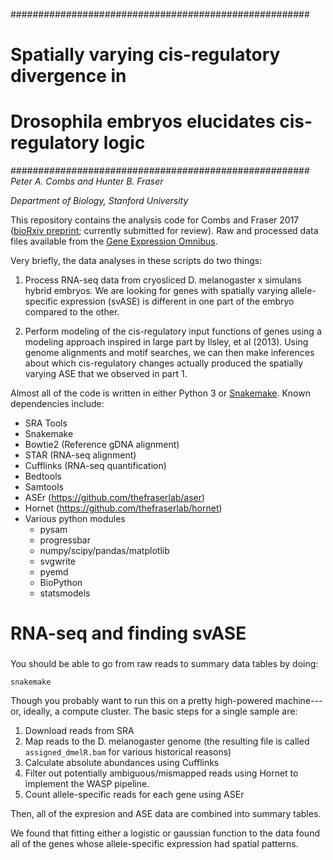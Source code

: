 ######################################################
# Spatially varying cis-regulatory divergence in     #
# Drosophila embryos elucidates cis-regulatory logic #
######################################################
_Peter A. Combs and Hunter B. Fraser_

_Department of Biology, Stanford University_

This repository contains the analysis code for Combs and Fraser 2017 ([bioRxiv
preprint](http://www.biorxiv.org/content/early/2017/08/10/175059); currently
submitted for review). Raw and processed data files available from the [Gene
Expression Omnibus](https://www.ncbi.nlm.nih.gov/geo/query/acc.cgi?acc=GSE102233).

Very briefly, the data analyses in these scripts do two things:

1. Process RNA-seq data from cryosliced D. melanogaster x simulans hybrid
   embryos. We are looking for genes with spatially varying allele-specific
    expression (svASE) is different in one part of the embryo compared to the
    other.

2. Perform modeling of the cis-regulatory input functions of genes using a
   modeling approach inspired in large part by Ilsley, et al (2013). Using
   genome alignments and motif searches, we can then make inferences about which
   cis-regulatory changes actually produced the spatially varying ASE that we
   observed in part 1.

Almost all of the code is written in either Python 3 or
[Snakemake](http://snakemake.readthedocs.io/en/stable/).  Known dependencies
include:

* SRA Tools
* Snakemake
* Bowtie2 (Reference gDNA alignment)
* STAR (RNA-seq alignment)
* Cufflinks (RNA-seq quantification)
* Bedtools
* Samtools
* ASEr (https://github.com/thefraserlab/aser)
* Hornet (https://github.com/thefraserlab/hornet)
* Various python modules
	- pysam
	- progressbar
	- numpy/scipy/pandas/matplotlib
	- svgwrite
	- pyemd
	- BioPython
	- statsmodels


####
# RNA-seq and finding svASE
###

You should be able to go from raw reads to summary data tables by doing: 

    snakemake

Though you probably want to run this on a pretty high-powered machine---or,
ideally, a compute cluster. The basic steps for a single sample are:

1. Download reads from SRA
2. Map reads to the D. melanogaster genome (the resulting file is called
   `assigned_dmelR.bam` for various historical reasons)
3. Calculate absolute abundances using Cufflinks
4. Filter out potentially ambiguous/mismapped reads using Hornet to implement
   the WASP pipeline.
5. Count allele-specific reads for each gene using ASEr

Then, all of the expresion and ASE data are combined into summary tables.

We found that fitting either a logistic or gaussian function to the data found
all of the genes whose allele-specific expression had spatial patterns.
